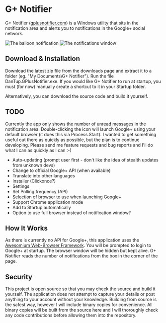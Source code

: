 # G+ Notifier

G+ Notifier ([gplusnotifier.com](http://gplusnotifier.com)) is a Windows utility that sits in the notification area and
alerts you to notifications in the Google+ social network.

![The balloon notification](http://gplusnotifier.com/Images/Balloon.png)
![The notifications window](http://gplusnotifier.com/Images/Notifications.png)

## Download & Installation

Download the latest zip file from the downloads page and extract it to a folder (eg. "My Documents\G+ Notifier\").
Run the file DanTup.GPlusNotifier.exe. If you would like G+ Notifier to run at startup, you must (for now) manually
create a shortcut to it in your Startup folder.

Alternatively, you can download the source code and build it yourself.

## TODO

Currently the app only shows the number of unread messages in the notification area. Double-clicking the icon will
launch Google+ using your default browser (it does this via Process.Start). I wanted to get something useful out there
as quickly as possible, but the plan is to continue developing. Please send me feature requests and bug reports and I'll
do what I can as quickly as I can :-)

* Auto-updating (prompt user first - don't like the idea of stealth updates from unknown devs)
* Change to official Google+ API (when available)
* Translate into other languages
* Installer (Clickonce?)
* Settings
 * Set Polling frequency (API)
 * Selection of browser to use when launching Google+
  * Support Chrome application mode
 * Add to Startup automatically
 * Option to use full browser instead of notification window?

## How It Works

As there is currently no API for Google+, this application uses the [Awesomium Web-Browser
Framework](http://awesomium.com/). You will be prompted to login to Google+ at startup. The browser window will be
hidden but kept alive. G+ Notifier reads the number of notifications from the box in the corner of the page.

 ## Security

This project is open source so that you may check the source and build it yourself. The application does not attempt to
capture your details or post anything to your account without your knowledge. Building from source is the safest way,
however I will include binary copies for convenience. All binary copies will be built from the source here and I will
thoroughly check any code contributions before allowing them into the repository.